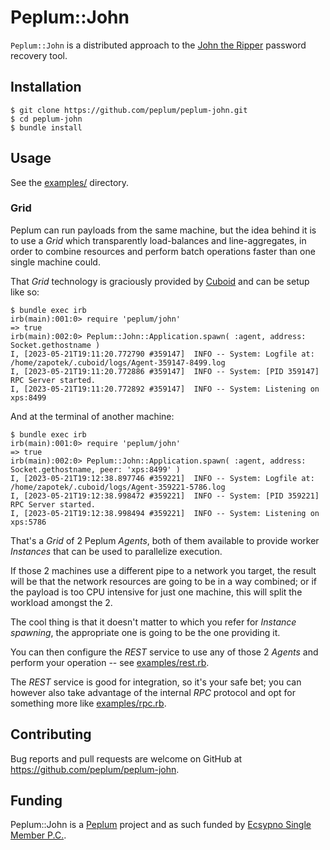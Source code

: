 # Peplum::John

`Peplum::John` is a distributed approach to the [John the Ripper](https://www.openwall.com/john/) password recovery tool.

## Installation

    $ git clone https://github.com/peplum/peplum-john.git
    $ cd peplum-john
    $ bundle install

## Usage

See the [examples/](https://github.com/peplum/john/blob/master/examples/) directory.

### Grid

Peplum can run payloads from the same machine, but the idea behind it is to use a _Grid_ which transparently
load-balances and line-aggregates, in order to combine resources and perform batch operations faster than one single
machine could.

That _Grid_ technology is graciously provided by [Cuboid](https://github.com/qadron/cuboid) and can be setup like so:

```
$ bundle exec irb
irb(main):001:0> require 'peplum/john'
=> true
irb(main):002:0> Peplum::John::Application.spawn( :agent, address: Socket.gethostname )
I, [2023-05-21T19:11:20.772790 #359147]  INFO -- System: Logfile at: /home/zapotek/.cuboid/logs/Agent-359147-8499.log
I, [2023-05-21T19:11:20.772886 #359147]  INFO -- System: [PID 359147] RPC Server started.
I, [2023-05-21T19:11:20.772892 #359147]  INFO -- System: Listening on xps:8499
```

And at the terminal of another machine:

```
$ bundle exec irb
irb(main):001:0> require 'peplum/john'
=> true
irb(main):002:0> Peplum::John::Application.spawn( :agent, address: Socket.gethostname, peer: 'xps:8499' )
I, [2023-05-21T19:12:38.897746 #359221]  INFO -- System: Logfile at: /home/zapotek/.cuboid/logs/Agent-359221-5786.log
I, [2023-05-21T19:12:38.998472 #359221]  INFO -- System: [PID 359221] RPC Server started.
I, [2023-05-21T19:12:38.998494 #359221]  INFO -- System: Listening on xps:5786
```

That's a _Grid_ of 2 Peplum _Agents_, both of them available to provide worker _Instances_ that can be used to parallelize execution.

If those 2 machines use a different pipe to a network you target, the result will be that the network resources
are going to be in a way combined; or if the payload is too CPU intensive for just one machine, this will split the workload
amongst the 2.

The cool thing is that it doesn't matter to which you refer for _Instance_ _spawning_, the appropriate one is going to
be the one providing it.

You can then configure the _REST_ service to use any of those 2 _Agents_ and perform your operation --
see [examples/rest.rb](https://github.com/peplum/john/blob/master/examples/rest.rb).

The _REST_ service is good for integration, so it's your safe bet; you can however also take advantage of the internal
_RPC_ protocol and opt for something more like [examples/rpc.rb](https://github.com/peplum/john/blob/master/examples/rpc.rb).

## Contributing

Bug reports and pull requests are welcome on GitHub at https://github.com/peplum/peplum-john.

## Funding

Peplum::John is a [Peplum](https://github.com/peplum/) project and as such funded by [Ecsypno Single Member P.C.](https://ecsypno.com).
